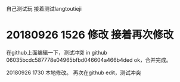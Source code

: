 自己测试玩
接着测试langtoutieji

20180926 1526 修改 接着再次修改
=======
在github上面编辑一下，测试冲突
in github 06035bcdc587778e04965bfbd046604a466b4ded
ok，合并完成。

20180926 1730 本地修改。
再次在github edit，测试冲突
